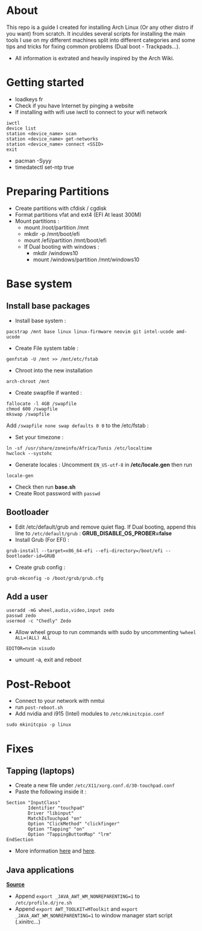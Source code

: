 # About

This repo is a guide I created for installing Arch Linux (Or any other distro if you want) from scratch. It inculdes several scripts for installing the main tools I use on my different machines split into different categories and some tips and tricks for fixing common problems (Dual boot - Trackpads...).

- All information is extrated and heavily inspired by the Arch Wiki.

# Getting started

- loadkeys fr
- Check if you have Internet by pinging a website
- If installing with wifi use iwctl to connect to your wifi network

```
iwctl
device list
station <device_name> scan
station <device_name> get-networks
station <device_name> connect <SSID>
exit
```

- pacman -Syyy
- timedatectl set-ntp true

# Preparing Partitions

- Create partitions with cfdisk / cgdisk
- Format partitions vfat and ext4 (EFI At least 300M)
- Mount partitions :
  - mount /root/partition /mnt
  - mkdir -p /mnt/boot/efi
  - mount /efi/partition /mnt/boot/efi
  - If Dual booting with windows :
    - mkdir /windows10
    - mount /windows/partition /mnt/windows10

# Base system

## Install base packages

- Install base system :

```
pacstrap /mnt base linux linux-firmware neovim git intel-ucode amd-ucode
```

- Create File system table :

```
genfstab -U /mnt >> /mnt/etc/fstab
```

- Chroot into the new installation

```
arch-chroot /mnt
```

- Create swapfile if wanted :

```
fallocate -l 4GB /swapfile
chmod 600 /swapfile
mkswap /swapfile
```

Add `/swapfile none swap defaults 0 0` to the /etc/fstab :

- Set your timezone :

```
ln -sf /usr/share/zoneinfo/Africa/Tunis /etc/localtime
hwclock --systohc
```

- Generate locales :
  Uncomment `EN_US-utf-8` in **/etc/locale.gen** then run

```
locale-gen
```

- Check then run **base.sh**
- Create Root password with `passwd`

## Bootloader

- Edit /etc/default/grub and remove quiet flag.
  If Dual booting, append this line to `/etc/default/grub` :
  **GRUB_DISABLE_OS_PROBER=false**
- Install Grub (For EFI) :

```
grub-install --target=x86_64-efi --efi-directory=/boot/efi --bootloader-id=GRUB
```

- Create grub config :

```
grub-mkconfig -o /boot/grub/grub.cfg
```

## Add a user

```
useradd -mG wheel,audio,video,input zedo
passwd zedo
usermod -c "Chedly" Zedo
```

- Allow wheel group to run commands with sudo by uncommenting `%wheel ALL=(ALL) ALL`

```
EDITOR=nvim visudo
```

- umount -a, exit and reboot

# Post-Reboot

- Connect to your network with nmtui
- run `post-reboot.sh`
- Add nvidia and i915 (Intel) modules to `/etc/mkinitcpio.conf`

```
sudo mkinitcpio -p linux
```

# Fixes

## Tapping (laptops)

- Create a new file under `/etc/X11/xorg.conf.d/30-touchpad.conf`
- Paste the following inside it :

```
Section "InputClass"
        Identifier "touchpad"
        Driver "libinput"
        MatchIsTouchpad "on"
        Option "ClickMethod" "clickfinger"
        Option "Tapping" "on"
        Option "TappingButtonMap" "lrm"
EndSection
```

- More information [here](https://wiki.archlinux.org/title/Libinput) and [here](https://man.archlinux.org/man/libinput.4#CONFIGURATION_DETAILS).

## Java applications

**[Source](https://wiki.archlinux.org/title/Dwm#Fixing_misbehaving_Java_applications)**

- Append `export _JAVA_AWT_WM_NONREPARENTING=1` to `/etc/profile.d/jre.sh`
- Append `export AWT_TOOLKIT=MToolkit` and `export _JAVA_AWT_WM_NONREPARENTING=1` to window manager start script (.xinitrc...)
